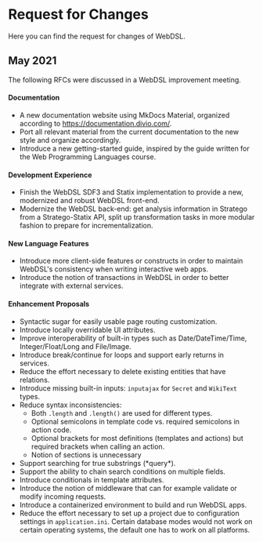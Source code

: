# Request for Changes

Here you can find the request for changes of WebDSL.

## May 2021

The following RFCs were discussed in a WebDSL improvement meeting.

#### Documentation

- A new documentation website using MkDocs Material, organized according to https://documentation.divio.com/.
- Port all relevant material from the current documentation to the new style and organize accordingly.
- Introduce a new getting-started guide, inspired by the guide written for the Web Programming Languages course.

#### Development Experience

- Finish the WebDSL SDF3 and Statix implementation to provide a new, modernized and robust WebDSL front-end.
- Modernize the WebDSL back-end: get analysis information in Stratego from a Stratego-Statix API, split up transformation tasks in more modular fashion to prepare for incrementalization.

#### New Language Features

- Introduce more client-side features or constructs in order to maintain WebDSL's consistency when writing interactive web apps.
- Introduce the notion of transactions in WebDSL in order to better integrate with external services.

#### Enhancement Proposals

- Syntactic sugar for easily usable page routing customization.
- Introduce locally overridable UI attributes.
- Improve interoperability of built-in types such as Date/DateTime/Time, Integer/Float/Long and File/Image.
- Introduce break/continue for loops and support early returns in services.
- Reduce the effort necessary to delete existing entities that have relations.
- Introduce missing built-in inputs: `inputajax` for `Secret` and `WikiText` types.
- Reduce syntax inconsistencies:
    - Both `.length` and `.length()` are used for different types.
    - Optional semicolons in template code vs. required semicolons in action code.
    - Optional brackets for most definitions (templates and actions) but required brackets when calling an action.
    - Notion of sections is unnecessary
- Support searching for true substrings (\*query\*).
- Support the ability to chain search conditions on multiple fields.
- Introduce conditionals in template attributes.
- Introduce the notion of middleware that can for example validate or modify incoming requests.
- Introduce a containerized environment to build and run WebDSL apps.
- Reduce the effort necessary to set up a project due to configuration settings in `application.ini`. Certain database modes would not work on certain operating systems, the default one has to work on all platforms.
